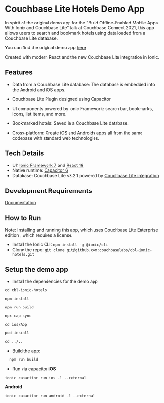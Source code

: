 # Couchbase Lite Hotels Demo App
In spirit of the original demo app for the "Build Offline-Enabled Mobile Apps With Ionic and Couchbase Lite" talk at Couchbase Connect 2021, this app allows users to search and bookmark hotels using data loaded from a Couchbase Lite database.

You can find the original demo app [here](https://github.com/ionic-team/demo-couchbaselite-hotels)

Created with modern React and the new Couchbase Lite integration in Ionic. 

## Features

* Data from a Couchbase Lite database: The database is embedded into the Android and iOS apps.

* Couchbase Lite Plugin designed using Capacitor

* UI components powered by Ionic Framework: search bar, bookmarks, icons, list items, and more.

* Bookmarked hotels: Saved in a Couchbase Lite database.

* Cross-platform: Create iOS and Androids apps all from the same codebase with standard web technologies.

## Tech Details

- UI: [Ionic Framework 7](https://ionicframework.com) and [React 18](https://react.dev/)
- Native runtime: [Capacitor 6](https://capacitorjs.com)
- Database: Couchbase Lite v3.2.1 powered by [Couchbase Lite integration](https://cbl-ionic.dev/)

## Development Requirements
[Documentation](https://cbl-ionic.dev/StartHere/prerequisites)

## How to Run

Note: Installing and running this app, which uses Couchbase Lite Enterprise edition , which requires a license. 

- Install the Ionic CLI: `npm install -g @ionic/cli`
- Clone the repo: `git clone git@github.com:couchbaselabs/cbl-ionic-hotels.git`

## Setup the demo app

- Install the dependencies for the demo app

```shell
cd cbl-ionic-hotels

npm install

npm run build

npx cap sync

cd ios/App

pod install

cd ../..

 ```

- Build the app:
```shell 
  npm run build
 ```

- Run via capacitor
**iOS**
 ```shell
ionic capacitor run ios -l --external 
 ```
**Android**
 ```shell
ionic capacitor run android -l --external
 ```